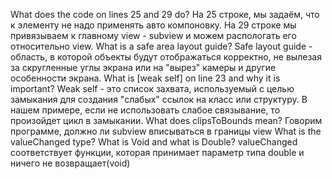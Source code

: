 What does the code on lines 25 and 29 do? На 25 строке, мы задаём, что к элементу не надо применять авто компоновку. На 29 строке мы привязываем к главному view - subview и можем распологать его относительно view.
What is a safe area layout guide? Safe layout guide - область, в которой объекты будут отображаться корректно, не вылезая за скругленные углы экрана или на "вырез" камеры и другие особенности экрана.
What is [weak self] on line 23 and why it is important? Weak self - это список захвата, используемый с целью замыкания для создания "слабых" ссылок на класс или структуру. В нашем примере, если не использовать слабое связывание, то произойдет цикл в замыкании.
What does clipsToBounds mean? Говорим программе, должно ли subview вписываться в границы view
What is the valueChanged type? What is Void and what is Double? valueChanged соответствует функции, которая принимает параметр типа double и ничего не возвращает(void)
